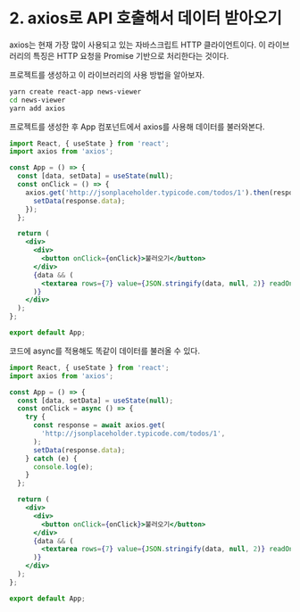 # 2. axios로 API 호출해서 데이터 받아오기

axios는 현재 가장 많이 사용되고 있는 자바스크립트 HTTP 클라이언트이다. 이 라이브러리의 특징은 HTTP 요청을 Promise 기반으로 처리한다는 것이다.

프로젝트를 생성하고 이 라이브러리의 사용 방법을 알아보자.

```bash
yarn create react-app news-viewer
cd news-viewer
yarn add axios
```

프로젝트를 생성한 후 App 컴포넌트에서 axios를 사용해 데이터를 불러와본다.

```jsx
import React, { useState } from 'react';
import axios from 'axios';

const App = () => {
  const [data, setData] = useState(null);
  const onClick = () => {
    axios.get('http://jsonplaceholder.typicode.com/todos/1').then(response => {
      setData(response.data);
    });
  };

  return (
    <div>
      <div>
        <button onClick={onClick}>불러오기</button>
      </div>
      {data && (
        <textarea rows={7} value={JSON.stringify(data, null, 2)} readOnly />
      )}
    </div>
  );
};

export default App;
```

코드에 async를 적용해도 똑같이 데이터를 불러올 수 있다.

```jsx
import React, { useState } from 'react';
import axios from 'axios';

const App = () => {
  const [data, setData] = useState(null);
  const onClick = async () => {
    try {
      const response = await axios.get(
        'http://jsonplaceholder.typicode.com/todos/1',
      );
      setData(response.data);
    } catch (e) {
      console.log(e);
    }
  };

  return (
    <div>
      <div>
        <button onClick={onClick}>불러오기</button>
      </div>
      {data && (
        <textarea rows={7} value={JSON.stringify(data, null, 2)} readOnly />
      )}
    </div>
  );
};

export default App;
```

